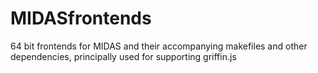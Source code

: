 MIDASfrontends
==============

64 bit frontends for MIDAS and their accompanying makefiles and other dependencies, principally used for supporting griffin.js
